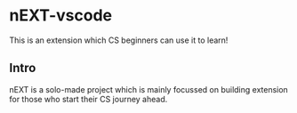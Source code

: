 # nEXT-vscode
This is an extension which CS beginners can use it to learn!

## Intro
nEXT is a solo-made project which is mainly focussed on building extension for those who start their CS journey ahead. 
